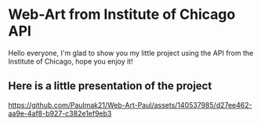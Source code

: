 # Web-Art from Institute of Chicago API

Hello everyone, I'm glad to show you my little project using the API from the Institute of Chicago, hope you enjoy it!

## Here is a little presentation of the project



https://github.com/Paulmak21/Web-Art-Paul/assets/140537985/d27ee462-aa9e-4af8-b927-c382e1ef9eb3

